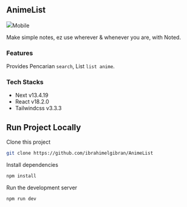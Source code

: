 ## AnimeList

<img src="mobile.png">Mobile</img>

Make simple notes, ez use wherever & whenever you are, with Noted.<br>

<!-- [Visit Noted](https://mynoted.netlify.app/) -->

### Features

Provides Pencarian `search`, List `list anime`.

### Tech Stacks

- Next v13.4.19
- React v18.2.0
- Tailwindcss v3.3.3

## Run Project Locally

Clone this project

```bash
git clone https://github.com/ibrahimelgibran/AnimeList
```

Install dependencies

```bash
npm install
```

Run the development server

```bash
npm run dev
```
